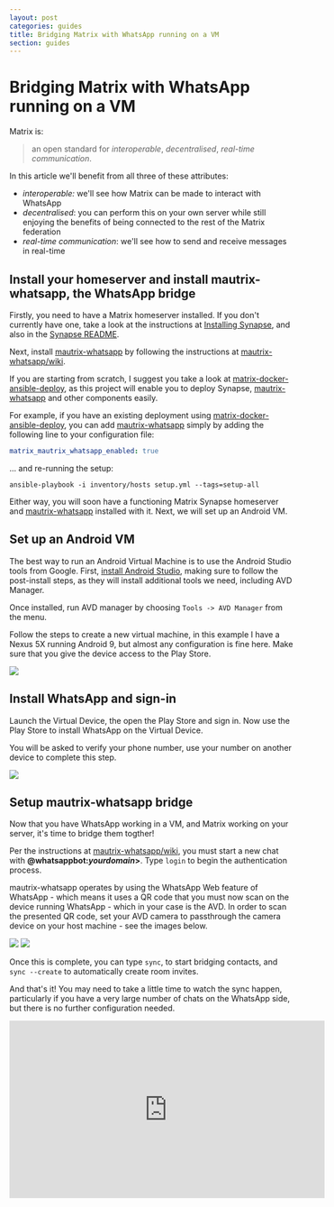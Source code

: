 ```yaml
---
layout: post
categories: guides
title: Bridging Matrix with WhatsApp running on a VM
section: guides
---
```


# Bridging Matrix with WhatsApp running on a VM

Matrix is:

> an open standard for *interoperable*, *decentralised*, *real-time communication*.

In this article we'll benefit from all three of these attributes:

* *interoperable:* we'll see how Matrix can be made to interact with WhatsApp
* *decentralised*: you can perform this on your own server while still enjoying the benefits of being connected to the rest of the Matrix federation
* *real-time communication*: we'll see how to send and receive messages in real-time

## Install your homeserver and install mautrix-whatsapp, the WhatsApp bridge

Firstly, you need to have a Matrix homeserver installed. If you don't currently have one, take a look at the instructions at [Installing Synapse][installing-synapse], and also in the [Synapse README][Synapse].

Next, install [mautrix-whatsapp] by following the instructions at [mautrix-whatsapp/wiki].

If you are starting from scratch, I suggest you take a look at [matrix-docker-ansible-deploy], as this project will enable you to deploy Synapse, [mautrix-whatsapp] and other components easily.

For example, if you have an existing deployment using [matrix-docker-ansible-deploy], you can add [mautrix-whatsapp] simply by adding the following line to your configuration file:

```yaml
matrix_mautrix_whatsapp_enabled: true
```

... and re-running the setup:

```unix
ansible-playbook -i inventory/hosts setup.yml --tags=setup-all
```

Either way, you will soon have a functioning Matrix Synapse homeserver and [mautrix-whatsapp] installed with it. Next, we will set up an Android VM.

## Set up an Android VM

The best way to run an Android Virtual Machine is to use the Android Studio tools from Google. First, [install Android Studio](https://developer.android.com/studio/install), making sure to follow the post-install steps, as they will install additional tools we need, including AVD Manager.

Once installed, run AVD manager by choosing `Tools -> AVD Manager` from the menu.

Follow the steps to create a new virtual machine, in this example I have a Nexus 5X running Android 9, but almost any configuration is fine here. Make sure that you give the device access to the Play Store.

![](/docs/projects/images/avd.png)

## Install WhatsApp and sign-in

Launch the Virtual Device, the open the Play Store and sign in. Now use the Play Store to install WhatsApp on the Virtual Device.

You will be asked to verify your phone number, use your number on another device to complete this step.

![](/docs/projects/images/nexus5.png)

## Setup mautrix-whatsapp bridge

Now that you have WhatsApp working in a VM, and Matrix working on your server, it's time to bridge them togther!

Per the instructions at [mautrix-whatsapp/wiki], you must start a new chat with **@whatsappbot:*yourdomain*>**. Type `login` to begin the authentication process.

mautrix-whatsapp operates by using the WhatsApp Web feature of WhatsApp - which means it uses a QR code that you must now scan on the device running WhatsApp - which in your case is the AVD. In order to scan the presented QR code, set your AVD camera to passthrough the camera device on your host machine - see the images below.

![](/docs/projects/images/camera1.png)
![](/docs/projects/images/camera2.png)

Once this is complete, you can type `sync`, to start bridging contacts, and `sync --create` to automatically create room invites.

And that's it! You may need to take a little time to watch the sync happen, particularly if you have a very large number of chats on the WhatsApp side, but there is no further configuration needed.

<iframe width="560" height="315" src="https://www.youtube.com/embed/edSgP2dEZ1o" frameborder="0" allow="accelerometer; autoplay; encrypted-media; gyroscope; picture-in-picture" allowfullscreen></iframe>

[installing-synapse]: https://matrix.org/docs/guides/installing-synapse
[mautrix-whatsapp]: https://github.com/tulir/mautrix-whatsapp
[Synapse]: https://github.com/matrix-org/synapse
[matrix-docker-ansible-deploy]: https://github.com/spantaleev/matrix-docker-ansible-deploy/
[mautrix-whatsapp/wiki]: https://github.com/tulir/mautrix-whatsapp/wiki
